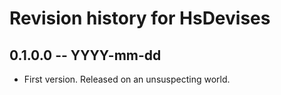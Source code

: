 # Revision history for HsDevises

## 0.1.0.0  -- YYYY-mm-dd

* First version. Released on an unsuspecting world.
